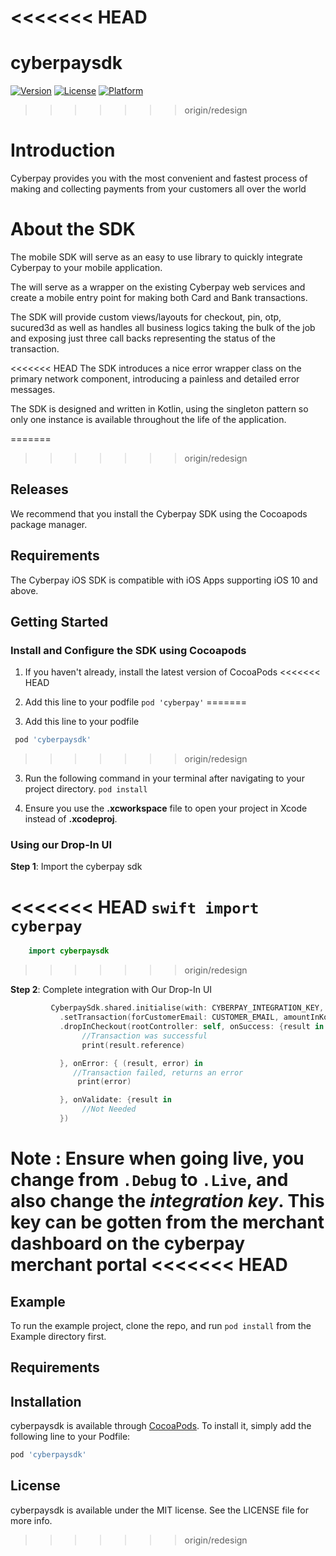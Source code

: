 <<<<<<< HEAD
=======
# cyberpaysdk


[![Version](https://img.shields.io/cocoapods/v/cyberpaysdk.svg?style=flat)](https://cocoapods.org/pods/cyberpaysdk)
[![License](https://img.shields.io/cocoapods/l/cyberpaysdk.svg?style=flat)](https://cocoapods.org/pods/cyberpaysdk)
[![Platform](https://img.shields.io/cocoapods/p/cyberpaysdk.svg?style=flat)](https://cocoapods.org/pods/cyberpaysdk)

>>>>>>> origin/redesign
# Introduction

Cyberpay provides you with the most convenient and fastest process of making and collecting payments from your customers all over the world

# About the SDK

The mobile SDK will serve as an easy to use library to quickly integrate Cyberpay to your mobile application.

The will serve as a wrapper on the existing Cyberpay web services and create a mobile entry point for making both Card and Bank transactions.

The SDK will provide custom views/layouts for checkout, pin, otp, sucured3d as well as handles all business logics taking the bulk of the job and exposing just three call backs representing the status of the transaction.

<<<<<<< HEAD
The SDK introduces a nice error wrapper class on the primary network component, introducing a painless and detailed error messages.

The SDK is designed and written in Kotlin, using the singleton pattern so only one instance is available throughout the life of the application.

=======
>>>>>>> origin/redesign
## Releases

We recommend that you install the Cyberpay SDK using the Cocoapods package manager.

## Requirements

The Cyberpay iOS SDK is compatible with iOS Apps supporting iOS 10 and above.

## Getting Started

### Install and Configure the SDK using Cocoapods

1. If you haven't already, install the latest version of CocoaPods
<<<<<<< HEAD
2. Add this line to your podfile
   `pod 'cyberpay'`
=======

2. Add this line to your podfile
  ```ruby
   pod 'cyberpaysdk'
```
>>>>>>> origin/redesign

3. Run the following command in your terminal after navigating to your project directory.
   `pod install`

4. Ensure you use the **.xcworkspace** file to open your project in Xcode instead of **.xcodeproj**.

### Using our Drop-In UI

**Step 1**: Import the cyberpay sdk

<<<<<<< HEAD
    ```swift
        import cyberpay
    ```
=======
```swift
    import cyberpaysdk
   ``` 
>>>>>>> origin/redesign

**Step 2**: Complete integration with Our Drop-In UI

```swift
         CyberpaySdk.shared.initialise(with: CYBERPAY_INTEGRATION_KEY, mode: .Debug)
           .setTransaction(forCustomerEmail: CUSTOMER_EMAIL, amountInKobo: CUSTOMER_AMOUNT_IN_KOBO)
           .dropInCheckout(rootController: self, onSuccess: {result in
                //Transaction was successful
                print(result.reference)

           }, onError: { (result, error) in
              //Transaction failed, returns an error
               print(error)

           }, onValidate: {result in
                //Not Needed
           })
```

**Note** : Ensure when going live, you change from `.Debug` to `.Live`, and also change the _integration key_. This key can be gotten from the merchant dashboard on the cyberpay merchant portal
<<<<<<< HEAD
=======

## Example

To run the example project, clone the repo, and run `pod install` from the Example directory first.

## Requirements

## Installation

cyberpaysdk is available through [CocoaPods](https://cocoapods.org). To install
it, simply add the following line to your Podfile:

```ruby
pod 'cyberpaysdk'
```



## License

cyberpaysdk is available under the MIT license. See the LICENSE file for more info.
>>>>>>> origin/redesign
